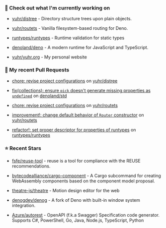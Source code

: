 ### 👷 Check out what I'm currently working on



- [yuhr/distree](https://github.com/yuhr/distree) - Directory structure trees upon plain objects.

- [yuhr/routets](https://github.com/yuhr/routets) - Vanilla filesystem-based routing for Deno.

- [runtypes/runtypes](https://github.com/runtypes/runtypes) - Runtime validation for static types

- [denoland/deno](https://github.com/denoland/deno) - A modern runtime for JavaScript and TypeScript.

- [yuhr/yuhr.org](https://github.com/yuhr/yuhr.org) - My personal website

### 🔨 My recent Pull Requests



- [chore: revise project configurations](https://github.com/yuhr/distree/pull/8) on [yuhr/distree](https://github.com/yuhr/distree)

- [fix(collections): ensure `pick` doesn&#39;t generate missing properties as `undefined`](https://github.com/denoland/std/pull/5926) on [denoland/std](https://github.com/denoland/std)

- [chore: revise project configurations](https://github.com/yuhr/routets/pull/22) on [yuhr/routets](https://github.com/yuhr/routets)

- [improvement!: change default behavior of `Router` constructor](https://github.com/yuhr/routets/pull/21) on [yuhr/routets](https://github.com/yuhr/routets)

- [refactor!: set proper descriptor for properties of runtypes](https://github.com/runtypes/runtypes/pull/369) on [runtypes/runtypes](https://github.com/runtypes/runtypes)

### ⭐ Recent Stars



- [fsfe/reuse-tool](https://github.com/fsfe/reuse-tool) - reuse is a tool for compliance with the REUSE recommendations.

- [bytecodealliance/cargo-component](https://github.com/bytecodealliance/cargo-component) - A Cargo subcommand for creating WebAssembly components based on the component model proposal.

- [theatre-js/theatre](https://github.com/theatre-js/theatre) - Motion design editor for the web

- [denogdev/denog](https://github.com/denogdev/denog) - A fork of Deno with built-in window system integration.

- [Azure/autorest](https://github.com/Azure/autorest) - OpenAPI (f.k.a Swagger) Specification code generator. Supports C#, PowerShell, Go, Java, Node.js, TypeScript, Python